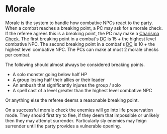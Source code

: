 # Morale

Morale is the system to handle how combative NPCs react to the party. When a combat reaches a breaking point, a PC may ask for a morale check. If the referee agrees this is a breaking point, the PC may make a [Charisma](../Player%20Character%20Components/Chosen%20Statistics/Charisma.md) [Check](../Game%20Structure/Check.md). The first breaking point in a combat's [DC](../Game%20Structure/DC.md) is 15 + the highest level combative NPC. The second breaking point in a combat's [DC](../Game%20Structure/DC.md) is 10 + the highest level combative NPC. The PCs can make at most 2 morale checks per combat.

The following should almost always be considered breaking points.
- A solo monster going below half HP
- A group losing half their allies or their leader
- An ambush that significantly injures the group / solo
- A spell cast of a level greater than the highest level combative NPC

Or anything else the referee deems a reasonable breaking point.

On a successful morale check the enemies will go into life preservation mode. They should first try to flee, if they deem that impossible or unlikely then they may attempt surrender. Particularly sly enemies may feign surrender until the party provides a vulnerable opening.